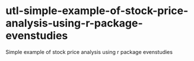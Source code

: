 # utl-simple-example-of-stock-price-analysis-using-r-package-evenstudies
Simple example of stock price analysis using r package evenstudies
